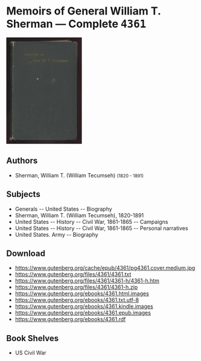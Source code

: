 # Memoirs of General William T. Sherman — Complete <kbd>4361</kbd>

![](./cover.medium.jpg "")

## Authors


 - Sherman, William T. (William Tecumseh) <small>(1820 - 1891)</small>

## Subjects


 - Generals -- United States -- Biography
 - Sherman, William T. (William Tecumseh), 1820-1891
 - United States -- History -- Civil War, 1861-1865 -- Campaigns
 - United States -- History -- Civil War, 1861-1865 -- Personal narratives
 - United States. Army -- Biography

## Download


 - https://www.gutenberg.org/cache/epub/4361/pg4361.cover.medium.jpg
 - https://www.gutenberg.org/files/4361/4361.txt
 - https://www.gutenberg.org/files/4361/4361-h/4361-h.htm
 - https://www.gutenberg.org/files/4361/4361-h.zip
 - https://www.gutenberg.org/ebooks/4361.html.images
 - https://www.gutenberg.org/ebooks/4361.txt.utf-8
 - https://www.gutenberg.org/ebooks/4361.kindle.images
 - https://www.gutenberg.org/ebooks/4361.epub.images
 - https://www.gutenberg.org/ebooks/4361.rdf

## Book Shelves


 - US Civil War
